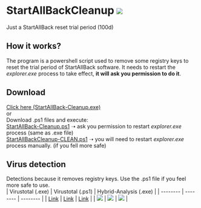 # StartAllBackCleanup <img src="https://img.shields.io/badge/Status-working-green.svg"></img></img>
Just a StartAllBack reset trial period (100d)

## How it works?
The program is a powershell script used to remove some registry keys to reset the trial period of StartAllBack software.
It needs to restart the *explorer.exe* process to take effect, **it will ask you permission to do it**.

## Download
<a href="https://github.com/5qw/StartAllBack/releases/latest/download/StartAllBackCleanup.exe">Click here (StartAllBack-Cleanup.exe)</a> <br>
or<br>
Download .ps1 files and execute: <br>
<a href="https://github.com/5qw/StartAllBack/releases/latest/download/StartAllBack-Cleanup.ps1"> StartAllBack-Cleanup.ps1</a>  ➝  ask you permission to restart *explorer.exe* process (same as .exe file) <br>
<a href="https://github.com/5qw/StartAllBack/releases/latest/download/StartAllBackCleanup-CLEAN.ps1"> StartAllBackCleanup-CLEAN.ps1</a>   ➝  you will need to restart *explorer.exe* process manually. (if you fell more safe)

## Virus detection
Detections because it removes registry keys. Use the .ps1 file if you feel more safe to use.
<br>
| Virustotal (.exe) | Virustotal (.ps1) | Hybrid-Analysis (.exe) |
| -------- | -------- | -------- |
| <a href="https://www.virustotal.com/gui/file/4ce67dea08dde89c24b1c06895c3315b07b6a000bf584d83ea99a138739b57f6">Link</a>   | <a href="https://www.virustotal.com/gui/file-analysis/YmNlYjZmOGFmMWFiY2ZlMjY1NjNmNWMyYTU1NGY2NzU6MTY5ODg0MDk5MQ==">Link</a>   | <a href="https://www.hybrid-analysis.com/sample/4ce67dea08dde89c24b1c06895c3315b07b6a000bf584d83ea99a138739b57f6">Link</a>   |
| <img src="https://img.shields.io/badge/VirusTotal-12/72-darkred.svg">   | <img src="https://img.shields.io/badge/VirusTotal-0/0-darkgreen.svg">   | <img src="https://img.shields.io/badge/HybridAnalysis-malicious-darkred.svg">   |
